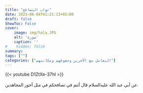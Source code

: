 ```yaml
---
title: "ثواب التصافح"
date: 2023-06-04T01:21:13+03:00
draft: false
ShowToc: False
cover:
    image: img/hala.JPG
    alt: 'صورة'
    caption: ''
#    hidden: false
summary: 
tags: [""]
categories: ["التعامل مع الآخرين وحقوقهم ومكانتهم"]
---
```

{{< youtube D1ZtXe-37hI >}}  
 <br>
عن أبي عبد الله عليه‌السلام قال
أنتم في تصافحكم في مثل أجور المجاهدين.


